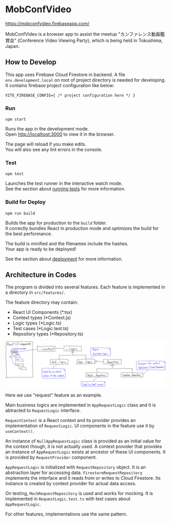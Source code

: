 # MobConfVideo

https://mobconfvideo.firebaseapp.com/

MobConfVideo is a browser app to assist the meetup "カンファレンス動画鑑賞会" (Conference Video Viewing Party), which is being held in Tokushima, Japan.

## How to Develop

This app uses Firebase Cloud Firestore in backend. A file `env.development.local` on root of project directory is needed for developing. It contains firebase project configuration like below:

```
VITE_FIREBASE_CONFIG={ /* project configuration here */ }
```

### Run

```
npm start
```

Runs the app in the development mode.\
Open [http://localhost:3000](http://localhost:3000) to view it in the browser.

The page will reload if you make edits.\
You will also see any lint errors in the console.

### Test

```
npm test
```

Launches the test runner in the interactive watch mode.\
See the section about [running tests](https://facebook.github.io/create-react-app/docs/running-tests) for more information.

### Build for Deploy

```
npm run build
```

Builds the app for production to the `build` folder.\
It correctly bundles React in production mode and optimizes the build for the best performance.

The build is minified and the filenames include the hashes.\
Your app is ready to be deployed!

See the section about [deployment](https://facebook.github.io/create-react-app/docs/deployment) for more information.


## Architecture in Codes

The program is divided into several features.
Each feature is implemented in a directory in `src/features/`.

The feature directory may contain:

- React UI Components (*.tsx)
- Context types (*Context.js)
- Logic types (*Logic.ts)
- Test cases (*Logic.test.ts)
- Repository types (*Repository.ts)

![](document/image/architecture_in_feature.jpg)

Here we use "request" feature as an example.

Main business logics are implemented in `AppRequestLogic` class and it is abtracted to `RequestLogic` interface.

`RequestContext` is a React context and its provider provides an implementation of `RequestLogic`. UI components in the feature use it by `useContext()`.

An instance of `NullAppRequestLogic` class is provided as an initial value for the context though, it is not actually used. A context provider that provides an instance of `AppRequestLogic` exists at ancestor of these UI components. It is provided by `RequestProvider` component.

`AppRequestLogic` is initialized with `RequestRepository` object. It is an abstraction layer for accessing data.
`FirestoreRequestRepository` implements the interface and 
it reads from or writes to Cloud Firestore. Its instance is created by context provider for actual data access.

On testing, `MockRequestRepository` is used and works for mocking. It is implemented in `RequestLogic.test.ts` with test cases about `AppRequestLogic`.

For other features, implementations use the same pattern.
